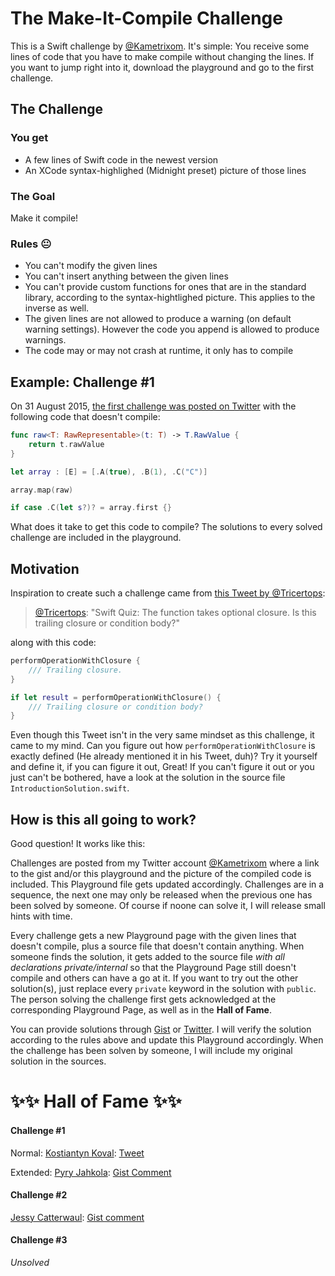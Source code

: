 # The Make-It-Compile Challenge

This is a Swift challenge by [@Kametrixom](https://twitter.com/kametrixom). It's simple: You receive some lines of code that you have to make compile without changing the lines. If you want to jump right into it, download the playground and go to the first challenge.

## The Challenge

### You get

- A few lines of Swift code in the newest version
- An XCode syntax-highlighed (Midnight preset) picture of those lines

### The Goal

Make it compile!

### Rules 😐

- You can't modify the given lines
- You can't insert anything between the given lines
- You can't provide custom functions for ones that are in the standard library, according to the syntax-hightlighed picture. This applies to the inverse as well.
- The given lines are not allowed to produce a warning (on default warning settings). However the code you append is allowed to produce warnings.
- The code may or may not crash at runtime, it only has to compile

## Example: Challenge #1

On 31 August 2015, [the first challenge was posted on Twitter](https://twitter.com/Kametrixom/status/638294319644975104) with the following code that doesn't compile:

```swift
func raw<T: RawRepresentable>(t: T) -> T.RawValue {
	return t.rawValue
}

let array : [E] = [.A(true), .B(1), .C("C")]

array.map(raw)

if case .C(let s?)? = array.first {}
```

What does it take to get this code to compile? The solutions to every solved challenge are included in the playground.

## Motivation

Inspiration to create such a challenge came from [this Tweet by @Tricertops](https://twitter.com/Tricertops/status/637907916452941825 ):

> [@Tricertops](https://twitter.com/Tricertops/ ): "Swift Quiz: The function takes optional closure. Is this trailing closure or condition body?"

along with this code:

```swift
performOperationWithClosure {
	/// Trailing closure.
}

if let result = performOperationWithClosure() {
	/// Trailing closure or condition body?
}
```

Even though this Tweet isn't in the very same mindset as this challenge, it came to my mind.
Can you figure out how `performOperationWithClosure` is exactly defined (He already mentioned it in his Tweet, duh)? Try it yourself and define it, if you can figure it out, Great! If you can't figure it out or you just can't be bothered, have a look at the solution in the source file `IntroductionSolution.swift`.

## How is this all going to work?

Good question! It works like this:

Challenges are posted from my Twitter account [@Kametrixom](https://twitter.com/Tricertops/status/637907916452941825 ) where a link to the gist and/or this playground and the picture of the compiled code is included. This Playground file gets updated accordingly. Challenges are in a sequence, the next one may only be released when the previous one has been solved by someone. Of course if noone can solve it, I will release small hints with time.

Every challenge gets a new Playground page with the given lines that doesn't compile, plus a source file that doesn't contain anything. When someone finds the solution, it gets added to the source file *with all declarations private/internal* so that the Playground Page still doesn't compile and others can have a go at it. If you want to try out the other solution(s), just replace every `private` keyword in the solution with `public`. The person solving the challenge first gets acknowledged at the corresponding Playground Page, as well as in the **Hall of Fame**.

You can provide solutions through [Gist](https://gist.github.com/Kametrixom ) or [Twitter](https://twitter.com/kametrixom ). I will verify the solution according to the rules above and update this Playground accordingly. When the challenge has been solven by someone, I will include my original solution in the sources.

# ✨✨ Hall of Fame ✨✨

#### Challenge #1

Normal: [Kostiantyn Koval](https://twitter.com/KostiaKoval ): [Tweet](https://twitter.com/KostiaKoval/status/638298040172957696 )

Extended: [Pyry Jahkola](https://twitter.com/pyrtsa ): [Gist Comment](https://gist.github.com/Kametrixom/437a607e16eacf08e9c1#gistcomment-1563539 )

#### Challenge #2

[Jessy Catterwaul](https://twitter.com/jessyMeow ): [Gist comment](https://gist.github.com/Kametrixom/f6f818641432f02dbbdc#gistcomment-1563652 )

#### Challenge #3

*Unsolved*
